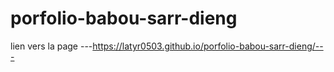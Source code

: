 # porfolio-babou-sarr-dieng

lien vers la page ---https://latyr0503.github.io/porfolio-babou-sarr-dieng/---
